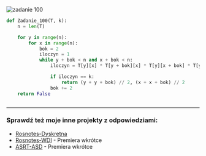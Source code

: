 <picture>
  <source srcset="../../srt/zbior_zadan/100.png" media="(prefers-color-scheme: light)">
  <source srcset="../../srt/zbior_zadan/black_100.png" media="(prefers-color-scheme: dark)">
  <img src="../../srt/zbior_zadan/black_100.png" alt="zadanie 100">
</picture>

```python
def Zadanie_100(T, k):
    n = len(T)

    for y in range(n):
        for x in range(n):
            bok = 2
            iloczyn = 1
            while y + bok < n and x + bok < n:
                iloczyn = T[y][x] * T[y + bok][x] * T[y][x + bok] * T[y + bok][x + bok]

                if iloczyn == k:
                    return (y + y + bok) // 2, (x + x + bok) // 2
                bok += 2
    return False



```

---
### Sprawdź też moje inne projekty z odpowiedziami:
- [Rosnotes-Dyskretna](https://github.com/kamilGie/Rosnotes-Dyskretna)
- [Rosnotes-WDI](https://github.com/kamilGie/Rosnotes-WDI) - Premiera wkrótce
- [ASRT-ASD](https://github.com/kamilGie/Rosnotes-Dyskretna) - Premiera wkrótce
